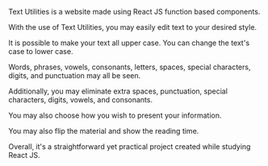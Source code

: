 Text Utilities is a website made using React JS function based components.

With the use of Text Utilities, you may easily edit text to your desired style.

It is possible to make your text all upper case. You can change the text's case to lower case.

Words, phrases, vowels, consonants, letters, spaces, special characters, digits, and punctuation may all be seen.

Additionally, you may eliminate extra spaces, punctuation, special characters, digits, vowels, and consonants.

You may also choose how you wish to present your information.

You may also flip the material and show the reading time.

Overall, it's a straightforward yet practical project created while studying React JS.
